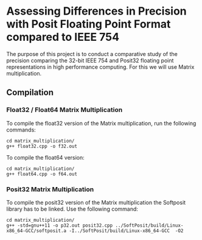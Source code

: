 # Assessing Differences in Precision with Posit Floating Point Format compared to IEEE 754

The purpose of this project is to conduct a comparative study of the precision comparing the 32-bit IEEE 754 and Posit32 floating point representations in high performance computing. For this we will use Matrix multiplication.

## Compilation

### Float32 / Float64 Matrix Multiplication

To compile the float32 version of the Matrix multiplication, run the following commands:

```
cd matrix_multiplication/
g++ float32.cpp -o f32.out
```

To compile the float64 version:

```
cd matrix_multiplication/
g++ float64.cpp -o f64.out
```

### Posit32 Matrix Multiplication

To compile the posit32 version of the Matrix multiplication the Softposit library has to be linked. Use the following command:

```
cd matrix_multiplication/
g++ -std=gnu++11 -o p32.out posit32.cpp ../SoftPosit/build/Linux-x86_64-GCC/softposit.a -I../SoftPosit/build/Linux-x86_64-GCC  -O2
```

